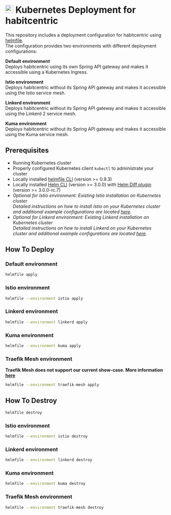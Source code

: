 # <img src="https://unpkg.com/simple-icons@6.7.0/icons/kubernetes.svg" width="25"> Kubernetes Deployment for habitcentric

This repository includes a deployment configuration for habitcentric using [helmfile](https://github.com/roboll/helmfile).  
The configuration provides two environments with different deployment configurations:

**Default environment**  
Deploys habitcentric using its own Spring API gateway and makes it accessible using a Kubernetes Ingress.

**Istio environment**  
Deploys habitcentric without its Spring API gateway and makes it accessible using the Istio service mesh.

**Linkerd environment**  
Deploys habitcentric without its Spring API gateway and makes it accessible using the Linkerd 2 service mesh.

**Kuma environment**  
Deploys habitcentric without its Spring API gateway and makes it accessible using the Kuma service mesh.

## Prerequisites

- Running Kubernetes cluster
- Properly configured Kubernetes client `kubectl` to administrate your cluster
- Locally installed [helmfile CLI](https://github.com/roboll/helmfile#installation)  (version >= 0.9.3)
- Locally installed [Helm CLI](https://helm.sh/docs/using_helm/#install-helm) (version >= 3.0.0) with [Helm Diff plugin](https://github.com/databus23/helm-diff#install) (version >= 3.0.0-rc.7)
- *Optional for Istio environment: Existing Istio installation on Kubernetes cluster*  
  *Detailed instructions on how to install Istio on your Kubernetes cluster and additional example configurations are located [here](../istio).*
- *Optional for Linkerd environment: Existing Linkerd installation on Kubernetes cluster*  
  *Detailed instructions on how to install Linkerd on your Kubernetes cluster and additional example configurations are located [here](../linkerd).*

## How To Deploy

### Default environment

```bash
helmfile apply
```

### Istio environment

```bash
helmfile --environment istio apply
```

### Linkerd environment

```bash
helmfile --environment linkerd apply
```

### Kuma environment

```bash
helmfile --environment kuma apply
```

### Traefik Mesh environment
**Traefik Mesh does not support our current show-case.
More information [here](https://trello.com/c/75fnCr0G/3-traefik-mesh-evaluation-first-look)**

```bash
helmfile --environment traefik-mesh apply
```

## How To Destroy

```bash
helmfile destroy
```

### Istio environment

```bash
helmfile --environment istio destroy
```

### Linkerd environment

```bash
helmfile --environment linkerd destroy
```

### Kuma environment

```bash
helmfile --environment kuma destroy
```

### Traefik Mesh environment

```bash
helmfile --environment traefik-mesh destroy
```
